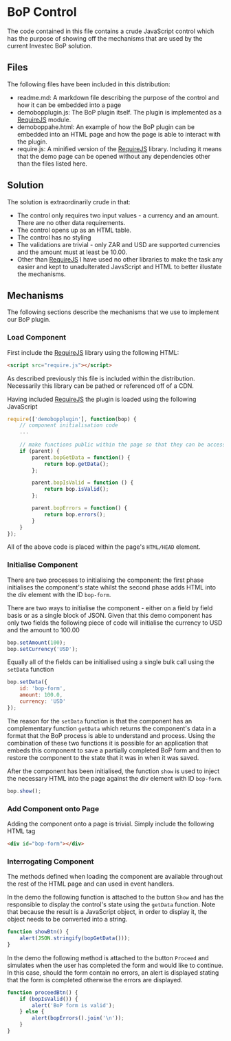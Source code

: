# BoP Control

The code contained in this file contains a crude JavaScript control which has the purpose of showing off the mechanisms
that are used by the current Investec BoP solution.
 

## Files

The following files have been included in this distribution:

- readme.md: A markdown file describing the purpose of the control and how it can be embedded into a page
- demobopplugin.js: The BoP plugin itself.  The plugin is implemented as a [RequireJS](http://requirejs.org) module.
- demoboppahe.html: An example of how the BoP plugin can be embedded into an HTML page and how the page is able to
interact with the plugin.
- require.js: A minified version of the [RequireJS](http://requirejs.org) library.  Including it means that the demo
page can be opened without any dependencies other than the files listed here.


## Solution

The solution is extraordinarily crude in that:
 
- The control only requires two input values - a currency and an amount.  There are no other data requirements.
- The control opens up as an HTML table.
- The control has no styling
- The validations are trivial - only ZAR and USD are supported currencies and the amount must at least be 10.00.
- Other than [RequireJS](http://requirejs.org) I have used no other libraries to make the task any easier and kept to
unadulterated JavsScript and HTML to better illustate the mechanisms.


## Mechanisms

The following sections describe the mechanisms that we use to implement our BoP plugin.


### Load Component

First include the [RequireJS](http://requirejs.org) library using the following HTML:

```HTML
<script src="require.js"></script>
```

As described previously this file is included within the distribution.  Necessarily this library can be pathed or
referenced off of a CDN.

Having included [RequireJS](http://requirejs.org) the plugin is loaded using the following JavaScript

```javascript
require(['demobopplugin'], function(bop) {
    // component initialisation code
    ...
    
    // make functions public within the page so that they can be accessed wherever they are required.
    if (parent) {
        parent.bopGetData = function() {
            return bop.getData();
        };

        parent.bopIsValid = function () {
            return bop.isValid();
        };

        parent.bopErrors = function() {
            return bop.errors();
        }
    }
});
```

All of the above code is placed within the page's ``HTML/HEAD`` element. 


### Initialise Component

There are two processes to initialising the component: the first phase initialises the component's state whilst the
second phase adds HTML into the div element with the ID ``bop-form``.

There are two ways to initialise the component - either on a field by field basis or as a single block of JSON.  Given 
that this demo component has only two fields the following piece of code will initialise the currency to USD and the 
amount to 100.00
 
```javascript
bop.setAmount(100);
bop.setCurrency('USD');
```

Equally all of the fields can be initialised using a single bulk call using the ```setData``` function

```javascript
bop.setData({
    id: 'bop-form',
    amount: 100.0,
    currency: 'USD'
});
```

The reason for the ``setData`` function is that the component has an complementary function ``getData`` which returns 
the component's data in a format that the BoP process is able to understand and process.  Using the combination of these 
two functions it is possible for an application that embeds this component to save a partially completed BoP form and 
then to restore the component to the state that it was in when it was saved.

After the component has been initialised, the function ``show`` is used to inject the necessary HTML into the page
against the div element with ID ``bop-form``.

```javascript
bop.show();
```

### Add Component onto Page

Adding the component onto a page is trivial.  Simply include the following HTML tag

```html
<div id="bop-form"></div>
```


### Interrogating Component

The methods defined when loading the component are available throughout the rest of the HTML page and can used in event 
handlers.

In the demo the following function is attached to the button ``Show`` and has the responsible to display the control's 
state using the ``getData`` function.  Note that because the result is a JavaScript object, in order to display it, the 
object needs to be converted into a string.

```javascript
function showBtn() {
    alert(JSON.stringify(bopGetData()));
}
```

In the demo the following method is attached to the button ``Proceed`` and simulates when the user has completed the
form and would like to continue.  In this case, should the form contain no errors, an alert is displayed stating that
the form is completed otherwise the errors are displayed.


```javascript
function proceedBtn() {
    if (bopIsValid()) {
        alert('BoP form is valid');
    } else {
        alert(bopErrors().join('\n'));
    }
}
```
